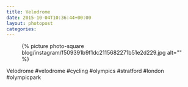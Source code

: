 ```yaml
---
title: Velodrome
date: 2015-10-04T10:36:44+00:00
layout: photopost
categories:
---
```


<figure class="photo photo--square">
  {% picture photo-square blog/instagram/f509391b9f1dc2115682271b51e2d229.jpg alt="" %}
</figure>

Velodrome
#velodrome #cycling #olympics #stratford #london #olympicpark
